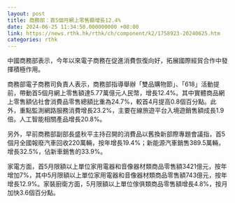 ```yaml
---
layout: post
title: 商務部：首5個月網上零售額增長12.4%
date: 2024-06-25 11:34:50.000000000 +08:00
link: https://news.rthk.hk/rthk/ch/component/k2/1758923-20240625.htm
categories: rthk
---
```


中國商務部表示，今年以來電子商務在促進消費恢復向好，拓展國際經貿合作中發揮積極作用。

商務部電子商務司負責人表示，商務部指導舉辦「雙品購物節」、「618」活動提前，帶動首5個月網上零售額達5.77萬億元人民幣，增長12.4%。其中實體商品網上零售額佔社會消費品零售總額比重為24.7%，較首4月提高0.8個百分點。此外，重點監測網路服務消費增長23.2%，主要在線旅遊平台入境遊銷售額成長1.9倍。人工智能相關產品增長20.8%。

另外，早前商務部副部長盛秋平主持召開的消費品以舊換新部際專題會議指，首5個月全國報廢汽車回收220萬輛，按年增長19.4%；新能源汽車銷售389.5萬輛，增長32.5%，佔新車銷售的33.9%。

家電方面，首5月限額以上單位家用電器和音像器材類商品零售額3421億元，按年增加7%，其中5月限額以上單位家用電器和音像器材類商品零售額743億元，按年增長12.9%。家裝廚衛方面，5月限額以上單位傢俱類商品零售額增長4.8%，按月加快3.6個百分點。
